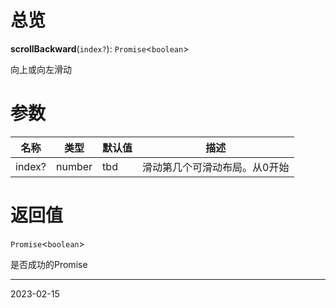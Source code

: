 # 总览

**scrollBackward**(`index?`): `Promise`<`boolean`>

向上或向左滑动

# 参数

| 名称   | 类型   | 默认值 | 描述                          |
| ------ | ------ | ------ | ----------------------------- |
| index? | number | tbd    | 滑动第几个可滑动布局。从0开始 | 


# 返回值

`Promise`<`boolean`>

是否成功的Promise

---
2023-02-15